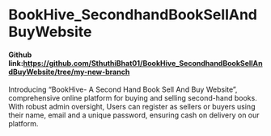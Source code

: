 # BookHive_SecondhandBookSellAndBuyWebsite
#### Github link:https://github.com/SthuthiBhat01/BookHive_SecondhandBookSellAndBuyWebsite/tree/my-new-branch
Introducing “BookHive- A Second Hand Book Sell And Buy Website”,  comprehensive online platform for buying and selling second-hand books. With robust admin oversight, Users can register as sellers or buyers using their name, email and a unique password, ensuring cash on delivery on our platform. 
